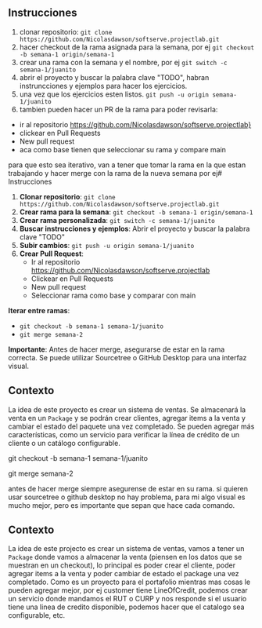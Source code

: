 ## Instrucciones

1. clonar repositorio: `git clone https://github.com/Nicolasdawson/softserve.projectlab.git `
2. hacer checkout de la rama asignada para la semana, por ej `git checkout -b semana-1 origin/semana-1`
3. crear una rama con la semana y el nombre, por ej `git switch -c semana-1/juanito`
4. abrir el proyecto y buscar la palabra clave "TODO", habran instruncciones y ejemplos para hacer los ejercicios.
5. una vez que los ejercicios esten listos. `git push -u origin semana-1/juanito`
6. tambien pueden hacer un PR de la rama para poder revisarla:

* ir al repositorio https://github.com/Nicolasdawson/softserve.projectlab}
* clickear en Pull Requests
* New pull request
* aca como base tienen que seleccionar su rama y compare main

para que esto sea iterativo, van a tener que tomar la rama en la que estan trabajando y hacer merge con la rama de la nueva semana por ej# Instrucciones

1. **Clonar repositorio**: `git clone https://github.com/Nicolasdawson/softserve.projectlab.git`
2. **Crear rama para la semana**: `git checkout -b semana-1 origin/semana-1`
3. **Crear rama personalizada**: `git switch -c semana-1/juanito`
4. **Buscar instrucciones y ejemplos**: Abrir el proyecto y buscar la palabra clave "TODO"
5. **Subir cambios**: `git push -u origin semana-1/juanito`
6. **Crear Pull Request**: 
    * Ir al repositorio https://github.com/Nicolasdawson/softserve.projectlab
    * Clickear en Pull Requests
    * New pull request
    * Seleccionar rama como base y comparar con main

**Iterar entre ramas**:

* `git checkout -b semana-1 semana-1/juanito`
* `git merge semana-2`

**Importante**: Antes de hacer merge, asegurarse de estar en la rama correcta. Se puede utilizar Sourcetree o GitHub Desktop para una interfaz visual.

## Contexto

La idea de este proyecto es crear un sistema de ventas. Se almacenará la venta en un `Package` y se podrán crear clientes, agregar items a la venta y cambiar el estado del paquete una vez completado. Se pueden agregar más características, como un servicio para verificar la línea de crédito de un cliente o un catálogo configurable.

git checkout -b semana-1 semana-1/juanito

git merge semana-2

antes de hacer merge siempre asegurense de estar en su rama. si quieren usar sourcetree o github desktop no hay problema, para mi algo visual es mucho mejor, pero es importante que sepan que hace cada comando.

## Contexto

La idea de este projecto es crear un sistema de ventas, vamos a tener un `Package` donde vamos a almacenar la venta (piensen en los datos que se muestran en un checkout), lo principal es poder crear el cliente, poder agregar items a la venta y poder cambiar de estado el package una vez completado. Como es un proyecto para el portafolio mientras mas cosas le pueden agregar mejor, por ej customer tiene LineOfCredit, podemos crear un servicio donde mandamos el RUT o CURP y nos responde si el usuario tiene una linea de credito disponible, podemos hacer que el catalogo sea configurable, etc.

